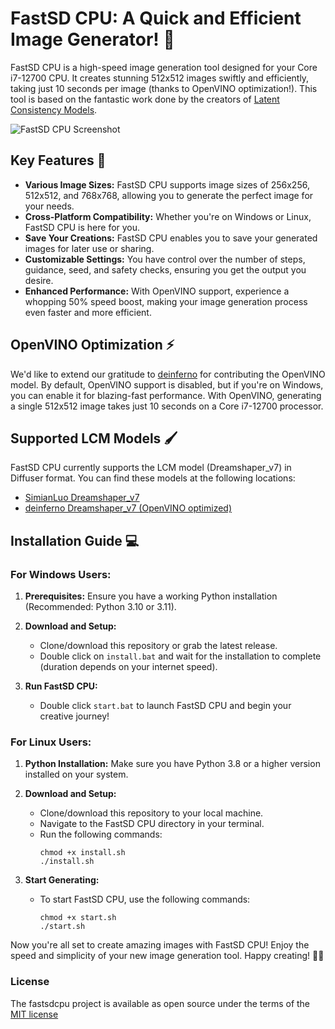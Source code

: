 # FastSD CPU: A Quick and Efficient Image Generator! :rocket:

FastSD CPU is a high-speed image generation tool designed for your Core i7-12700 CPU. It creates stunning 512x512 images swiftly and efficiently, taking just 10 seconds per image (thanks to OpenVINO optimization!). This tool is based on the fantastic work done by the creators of [Latent Consistency Models](https://github.com/luosiallen/latent-consistency-model).

![FastSD CPU Screenshot](https://raw.githubusercontent.com/rupeshs/fastsdcpu/main/fastsdcpu-screenshot.png)

## Key Features :star2:
- **Various Image Sizes:** FastSD CPU supports image sizes of 256x256, 512x512, and 768x768, allowing you to generate the perfect image for your needs.
- **Cross-Platform Compatibility:** Whether you're on Windows or Linux, FastSD CPU is here for you.
- **Save Your Creations:** FastSD CPU enables you to save your generated images for later use or sharing.
- **Customizable Settings:** You have control over the number of steps, guidance, seed, and safety checks, ensuring you get the output you desire.
- **Enhanced Performance:** With OpenVINO support, experience a whopping 50% speed boost, making your image generation process even faster and more efficient.

## OpenVINO Optimization :zap:

We'd like to extend our gratitude to [deinferno](https://github.com/deinferno) for contributing the OpenVINO model. By default, OpenVINO support is disabled, but if you're on Windows, you can enable it for blazing-fast performance. With OpenVINO, generating a single 512x512 image takes just 10 seconds on a Core i7-12700 processor.

## Supported LCM Models :paintbrush:
FastSD CPU currently supports the LCM model (Dreamshaper_v7) in Diffuser format. You can find these models at the following locations:
- [SimianLuo Dreamshaper_v7](https://huggingface.co/SimianLuo/LCM_Dreamshaper_v7)
- [deinferno Dreamshaper_v7 (OpenVINO optimized)](https://huggingface.co/deinferno/LCM_Dreamshaper_v7-openvino)

## Installation Guide :computer:

### For Windows Users:

1. **Prerequisites:** Ensure you have a working Python installation (Recommended: Python 3.10 or 3.11).

2. **Download and Setup:**
   - Clone/download this repository or grab the latest release.
   - Double click on `install.bat` and wait for the installation to complete (duration depends on your internet speed).

3. **Run FastSD CPU:**
   - Double click `start.bat` to launch FastSD CPU and begin your creative journey!

### For Linux Users:

1. **Python Installation:** Make sure you have Python 3.8 or a higher version installed on your system.

2. **Download and Setup:**
   - Clone/download this repository to your local machine.
   - Navigate to the FastSD CPU directory in your terminal.
   - Run the following commands:
     ```
     chmod +x install.sh
     ./install.sh
     ```

3. **Start Generating:**
   - To start FastSD CPU, use the following commands:
     ```
     chmod +x start.sh
     ./start.sh
     ```

Now you're all set to create amazing images with FastSD CPU! Enjoy the speed and simplicity of your new image generation tool. Happy creating! 🎨✨

### License

The fastsdcpu project is available as open source under the terms of the [MIT license](https://github.com/rupeshs/fastsdcpu/blob/main/LICENSE)
